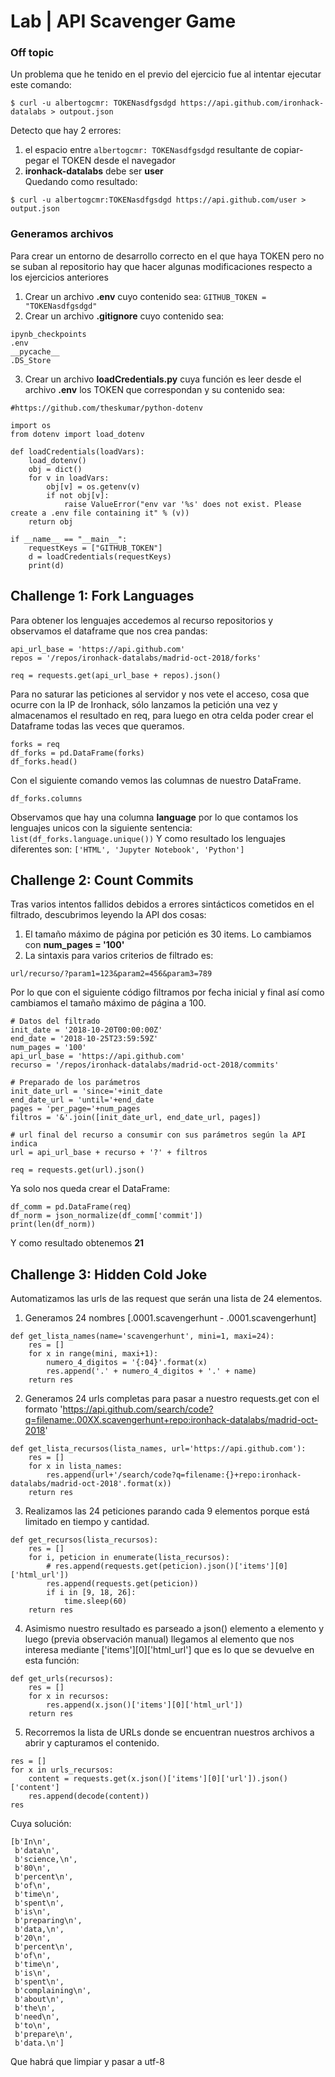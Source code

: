 # Lab | API Scavenger Game


### Off topic
Un problema que he tenido en el previo del ejercicio fue al intentar ejecutar este comando: 
```
$ curl -u albertogcmr: TOKENasdfgsdgd https://api.github.com/ironhack-datalabs > outpout.json
```
Detecto que hay 2 errores: 
1. el espacio entre ```albertogcmr: TOKENasdfgsdgd``` resultante de copiar-pegar el TOKEN desde el navegador
2. **ironhack-datalabs** debe ser **user**  
Quedando como resultado: 
```
$ curl -u albertogcmr:TOKENasdfgsdgd https://api.github.com/user > output.json
```

### Generamos archivos
Para crear un entorno de desarrollo correcto en el que haya TOKEN pero no se suban al repositorio hay que hacer algunas modificaciones respecto a los ejercicios anteriores
1. Crear un archivo **.env** cuyo contenido sea: 
```GITHUB_TOKEN = "TOKENasdfgsdgd"```
2. Crear un archivo **.gitignore** cuyo contenido sea:
```
ipynb_checkpoints
.env
__pycache__
.DS_Store
```
3. Crear un archivo **loadCredentials.py** cuya función es leer desde el archivo **.env** los TOKEN que correspondan y su contenido sea:
```
#https://github.com/theskumar/python-dotenv

import os
from dotenv import load_dotenv

def loadCredentials(loadVars):
    load_dotenv()
    obj = dict()
    for v in loadVars:
        obj[v] = os.getenv(v)
        if not obj[v]:
            raise ValueError("env var '%s' does not exist. Please create a .env file containing it" % (v))
    return obj

if __name__ == "__main__":
    requestKeys = ["GITHUB_TOKEN"]
    d = loadCredentials(requestKeys)
    print(d)
```
## Challenge 1: Fork Languages
Para obtener los lenguajes accedemos al recurso repositorios y observamos el dataframe que nos crea pandas: 
```
api_url_base = 'https://api.github.com'
repos = '/repos/ironhack-datalabs/madrid-oct-2018/forks'

req = requests.get(api_url_base + repos).json()
```
Para no saturar las peticiones al servidor y nos vete el acceso, cosa que ocurre con la IP de Ironhack, sólo lanzamos la petición una vez y almacenamos el resultado en req, para luego en otra celda poder crear el Dataframe todas las veces que queramos. 
```
forks = req
df_forks = pd.DataFrame(forks)
df_forks.head()
```
Con el siguiente comando vemos las columnas de nuestro DataFrame. 
```
df_forks.columns
```
Observamos que hay una columna **language** por lo que contamos los lenguajes unicos con la siguiente sentencia: 
```list(df_forks.language.unique())```
Y como resultado los lenguajes diferentes son: ```['HTML', 'Jupyter Notebook', 'Python']```


## Challenge 2: Count Commits
Tras varios intentos fallidos debidos a errores sintácticos cometidos en el filtrado, descubrimos leyendo la API dos cosas: 
1. El tamaño máximo de página por petición es 30 items. Lo cambiamos con **num_pages = '100'**
2. La sintaxis para varios criterios de filtrado es: 
```
url/recurso/?param1=123&param2=456&param3=789
```
Por lo que con el siguiente código filtramos por fecha inicial y final así como cambiamos el tamaño máximo de página a 100. 
```
# Datos del filtrado
init_date = '2018-10-20T00:00:00Z'
end_date = '2018-10-25T23:59:59Z'
num_pages = '100'
api_url_base = 'https://api.github.com'
recurso = '/repos/ironhack-datalabs/madrid-oct-2018/commits'

# Preparado de los parámetros
init_date_url = 'since='+init_date
end_date_url = 'until='+end_date
pages = 'per_page='+num_pages
filtros = '&'.join([init_date_url, end_date_url, pages])

# url final del recurso a consumir con sus parámetros según la API indica
url = api_url_base + recurso + '?' + filtros

req = requests.get(url).json()
```
Ya solo nos queda crear el DataFrame: 
```
df_comm = pd.DataFrame(req)
df_norm = json_normalize(df_comm['commit'])
print(len(df_norm))
```
Y como resultado obtenemos **21**


## Challenge 3: Hidden Cold Joke

Automatizamos las urls de las request que serán una lista de 24 elementos. 
1. Generamos 24 nombres \[.0001.scavengerhunt - .0001.scavengerhunt\]
```
def get_lista_names(name='scavengerhunt', mini=1, maxi=24): 
    res = []
    for x in range(mini, maxi+1): 
        numero_4_digitos = '{:04}'.format(x)
        res.append('.' + numero_4_digitos + '.' + name)
    return res
```
2. Generamos 24 urls completas para pasar a nuestro requests.get con el formato 'https://api.github.com/search/code?q=filename:.00XX.scavengerhunt+repo:ironhack-datalabs/madrid-oct-2018'
```
def get_lista_recursos(lista_names, url='https://api.github.com'): 
    res = []
    for x in lista_names: 
        res.append(url+'/search/code?q=filename:{}+repo:ironhack-datalabs/madrid-oct-2018'.format(x))
    return res
```
3. Realizamos las 24 peticiones parando cada 9 elementos porque está limitado en tiempo y cantidad. 
```
def get_recursos(lista_recursos): 
    res = []
    for i, peticion in enumerate(lista_recursos): 
        # res.append(requests.get(peticion).json()['items'][0]['html_url'])
        res.append(requests.get(peticion))
        if i in [9, 18, 26]: 
            time.sleep(60)
    return res
```
4. Asimismo nuestro resultado es parseado a json() elemento a elemento y luego (previa observación manual) llegamos al elemento que nos interesa mediante \['items']\[0]\['html_url'] que es lo que se devuelve en esta función: 
```
def get_urls(recursos): 
    res = []
    for x in recursos: 
        res.append(x.json()['items'][0]['html_url'])
    return res
```

5. Recorremos la lista de URLs donde se encuentran nuestros archivos a abrir y capturamos el contenido. 
```
res = []
for x in urls_recursos: 
    content = requests.get(x.json()['items'][0]['url']).json()['content']
    res.append(decode(content))
res
```
Cuya solución: 
```
[b'In\n',
 b'data\n',
 b'science,\n',
 b'80\n',
 b'percent\n',
 b'of\n',
 b'time\n',
 b'spent\n',
 b'is\n',
 b'preparing\n',
 b'data,\n',
 b'20\n',
 b'percent\n',
 b'of\n',
 b'time\n',
 b'is\n',
 b'spent\n',
 b'complaining\n',
 b'about\n',
 b'the\n',
 b'need\n',
 b'to\n',
 b'prepare\n',
 b'data.\n']
```
Que habrá que limpiar y pasar a utf-8

